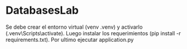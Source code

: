 # DatabasesLab
Se debe crear el entorno virtual (venv .venv) y activarlo (.venv\Scripts\activate).
Luego instalar los requerimientos (pip install -r requirements.txt).
Por ultimo ejecutar application.py
